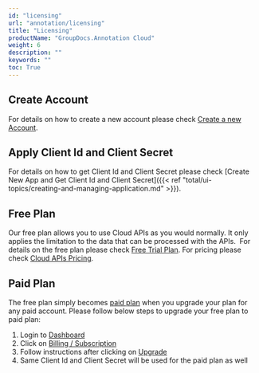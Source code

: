 ```yaml
---
id: "licensing"
url: "annotation/licensing"
title: "Licensing"
productName: "GroupDocs.Annotation Cloud"
weight: 6
description: ""
keywords: ""
toc: True
---
```


## Create Account

For details on how to create a new account please check [Create a new Account](https://id.containerize.com/signup).

## Apply Client Id and Client Secret

For details on how to get Client Id and Client Secret please check [Create New App and Get Client Id and Client Secret]({{< ref "total/ui-topics/creating-and-managing-application.md" >}}).

## Free Plan

Our free plan allows you to use Cloud APIs as you would normally. It only applies the limitation to the data that can be processed with the APIs.  For details on the free plan please check [Free Trial Plan](https://purchase.groupdocs.cloud/trial). For pricing please check [Cloud APIs Pricing](https://purchase.groupdocs.cloud/pricing).

## Paid Plan

The free plan simply becomes [paid plan](https://purchase.groupdocs.cloud/pricing) when you upgrade your plan for any paid account. Please follow below steps to upgrade your free plan to paid plan:

1. Login to [Dashboard](https://dashboard.groupdocs.cloud)
2. Click on [Billing / Subscription](https://dashboard.aspose.cloud/billing/subscription)
3. Follow instructions after clicking on [Upgrade](https://dashboard.aspose.cloud/billing/subscription)
4. Same Client Id and Client Secret will be used for the paid plan as well
